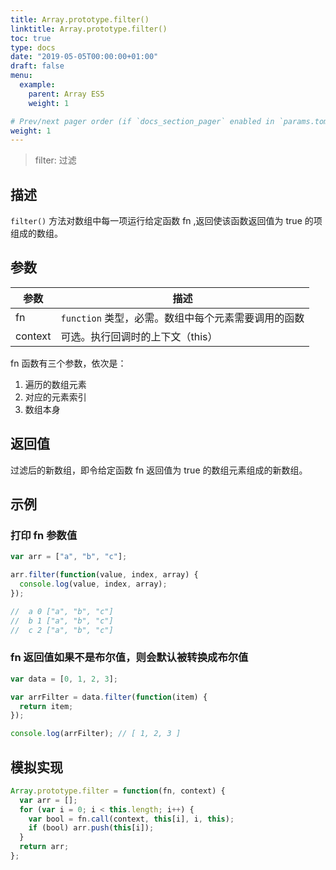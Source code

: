 ```yaml
---
title: Array.prototype.filter()
linktitle: Array.prototype.filter()
toc: true
type: docs
date: "2019-05-05T00:00:00+01:00"
draft: false
menu:
  example:
    parent: Array ES5
    weight: 1

# Prev/next pager order (if `docs_section_pager` enabled in `params.toml`)
weight: 1
---
```


> filter: 过滤

## 描述

`filter()` 方法对数组中每一项运行给定函数 fn ,返回使该函数返回值为 true 的项组成的数组。

## 参数

| 参数    | 描述                                                |
| ------- | --------------------------------------------------- |
| fn      | `function` 类型，必需。数组中每个元素需要调用的函数 |
| context | 可选。执行回调时的上下文（this）                    |

fn 函数有三个参数，依次是：

1. 遍历的数组元素
2. 对应的元素索引
3. 数组本身

## 返回值

过滤后的新数组，即令给定函数 fn 返回值为 true 的数组元素组成的新数组。

## 示例

### 打印 fn 参数值

```js
var arr = ["a", "b", "c"];

arr.filter(function(value, index, array) {
  console.log(value, index, array);
});

//  a 0 ["a", "b", "c"]
//  b 1 ["a", "b", "c"]
//  c 2 ["a", "b", "c"]
```

### fn 返回值如果不是布尔值，则会默认被转换成布尔值

```js
var data = [0, 1, 2, 3];

var arrFilter = data.filter(function(item) {
  return item;
});

console.log(arrFilter); // [ 1, 2, 3 ]
```

## 模拟实现

```js
Array.prototype.filter = function(fn, context) {
  var arr = [];
  for (var i = 0; i < this.length; i++) {
    var bool = fn.call(context, this[i], i, this);
    if (bool) arr.push(this[i]);
  }
  return arr;
};
```
